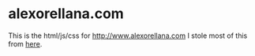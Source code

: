# alexorellana.com
This is the html/js/css for http://www.alexorellana.com
I stole most of this from [here](https://www.w3schools.com/w3css/default.asp).
